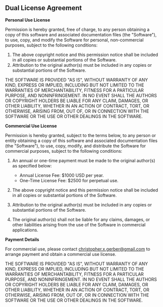## Dual License Agreement

**Personal Use License**

Permission is hereby granted, free of charge, to any person obtaining a copy of this software and associated documentation files (the "Software"), to use, copy, and modify the Software for personal, non-commercial purposes, subject to the following conditions:

1. The above copyright notice and this permission notice shall be included in all copies or substantial portions of the Software.
2. Attribution to the original author(s) must be included in any copies or substantial portions of the Software.

THE SOFTWARE IS PROVIDED "AS IS", WITHOUT WARRANTY OF ANY KIND, EXPRESS OR IMPLIED, INCLUDING BUT NOT LIMITED TO THE WARRANTIES OF MERCHANTABILITY, FITNESS FOR A PARTICULAR PURPOSE, AND NONINFRINGEMENT. IN NO EVENT SHALL THE AUTHORS OR COPYRIGHT HOLDERS BE LIABLE FOR ANY CLAIM, DAMAGES, OR OTHER LIABILITY, WHETHER IN AN ACTION OF CONTRACT, TORT, OR OTHERWISE, ARISING FROM, OUT OF, OR IN CONNECTION WITH THE SOFTWARE OR THE USE OR OTHER DEALINGS IN THE SOFTWARE.

**Commercial Use License**

Permission is hereby granted, subject to the terms below, to any person or entity obtaining a copy of this software and associated documentation files (the "Software"), to use, copy, modify, and distribute the Software for commercial purposes, subject to the following conditions:

1. An annual or one-time payment must be made to the original author(s) as specified below:
   - Annual License Fee: $1000 USD per year.
   - One-Time License Fee: $2500 for perpetual use.

2. The above copyright notice and this permission notice shall be included in all copies or substantial portions of the Software.

3. Attribution to the original author(s) must be included in any copies or substantial portions of the Software.

4. The original author(s) shall not be liable for any claims, damages, or other liabilities arising from the use of the Software in commercial applications.

**Payment Details**

For commercial use, please contact christopher.x.gerber@gmail.com to arrange payment and obtain a commercial use license.

THE SOFTWARE IS PROVIDED "AS IS", WITHOUT WARRANTY OF ANY KIND, EXPRESS OR IMPLIED, INCLUDING BUT NOT LIMITED TO THE WARRANTIES OF MERCHANTABILITY, FITNESS FOR A PARTICULAR PURPOSE, AND NONINFRINGEMENT. IN NO EVENT SHALL THE AUTHORS OR COPYRIGHT HOLDERS BE LIABLE FOR ANY CLAIM, DAMAGES, OR OTHER LIABILITY, WHETHER IN AN ACTION OF CONTRACT, TORT, OR OTHERWISE, ARISING FROM, OUT OF, OR IN CONNECTION WITH THE SOFTWARE OR THE USE OR OTHER DEALINGS IN THE SOFTWARE.

